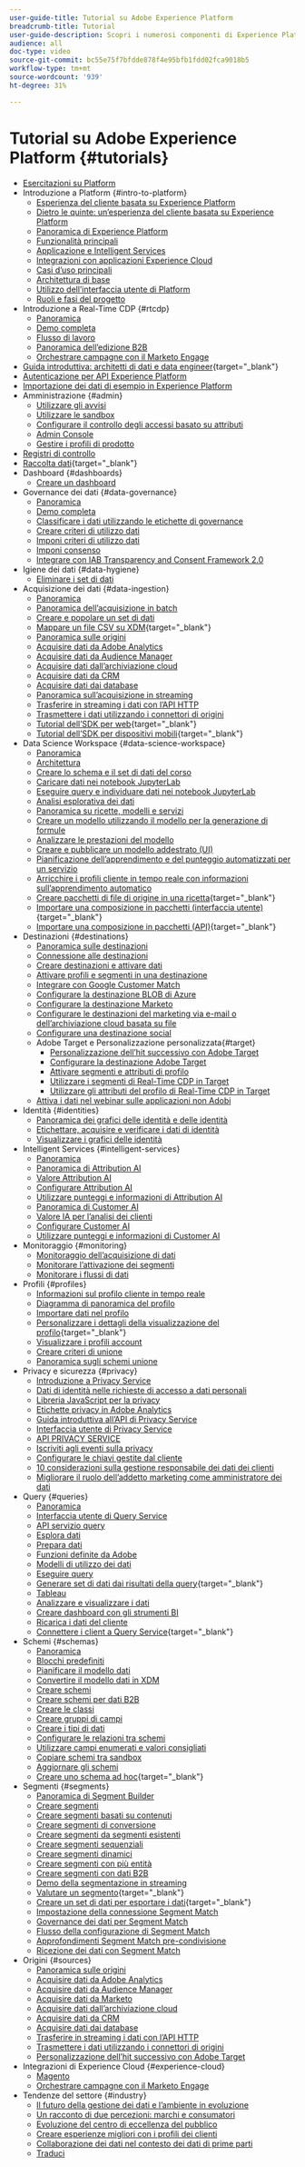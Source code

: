 ```yaml
---
user-guide-title: Tutorial su Adobe Experience Platform
breadcrumb-title: Tutorial
user-guide-description: Scopri i numerosi componenti di Experience Platform.
audience: all
doc-type: video
source-git-commit: bc55e75f7bfdde878f4e95bfb1fdd02fca9018b5
workflow-type: tm+mt
source-wordcount: '939'
ht-degree: 31%

---
```



# Tutorial su Adobe Experience Platform {#tutorials}

+ [Esercitazioni su Platform](/help/platform/overview.md)
+ Introduzione a Platform {#intro-to-platform}
   + [Esperienza del cliente basata su Experience Platform](/help/platform/intro-to-platform/a-customer-experience-powered-by-experience-platform.md)
   + [Dietro le quinte: un’esperienza del cliente basata su Experience Platform](/help/platform/intro-to-platform/behind-the-scenes-a-customer-experience-powered-by-experience-platform.md)
   + [Panoramica di Experience Platform](/help/platform/intro-to-platform/overview.md)
   + [Funzionalità principali](/help/platform/intro-to-platform/key-capabilities.md)
   + [Applicazione e Intelligent Services](/help/platform/intro-to-platform/application-and-intelligent-services.md)
   + [Integrazioni con applicazioni Experience Cloud](/help/platform/intro-to-platform/integrations-with-experience-cloud-applications.md)
   + [Casi d’uso principali](/help/platform/intro-to-platform/key-use-cases.md)
   + [Architettura di base](/help/platform/intro-to-platform/basic-architecture.md)
   + [Utilizzo dell’interfaccia utente di Platform](/help/platform/intro-to-platform/interface-tour.md)
   + [Ruoli e fasi del progetto](/help/platform/intro-to-platform/roles-and-project-phases.md)
+ Introduzione a Real-Time CDP {#rtcdp}
   + [Panoramica](/help/platform/rtcdp/understanding-the-real-time-customer-data-platform.md)
   + [Demo completa](/help/platform/rtcdp/demo.md)
   + [Flusso di lavoro](/help/platform/rtcdp/understanding-the-real-time-customer-data-platform-user-interface.md)
   + [Panoramica dell’edizione B2B](/help/platform/rtcdp/b2b-overview.md)
   + [Orchestrare campagne con il Marketo Engage](/help/platform/rtcdp/orchestrate-campaigns-with-marketo-engage.md)
+ [Guida introduttiva: architetti di dati e data engineer](https://experienceleague.adobe.com/docs/platform-learn/getting-started-for-data-architects-and-data-engineers/overview.html){target="_blank"}
+ [Autenticazione per API Experience Platform](/help/platform/authentication/platform-api-authentication.md)
+ [Importazione dei dati di esempio in Experience Platform](/help/platform/data-generator/import-sample-data.md)
+ Amministrazione {#admin}
   + [Utilizzare gli avvisi](/help/platform/admin/use-alerts.md)
   + [Utilizzare le sandbox](/help/platform/admin/use-sandboxes.md)
   + [Configurare il controllo degli accessi basato su attributi](/help/platform/admin/configure-attribute-based-access-control.md)
   + [Admin Console](/help/platform/admin/admin-console.md)
   + [Gestire i profili di prodotto](/help/platform/admin/managing-product-profiles.md)
+ [Registri di controllo](/help/platform/governance/audit-logs.md)
+ [Raccolta dati](https://experienceleague.adobe.com/docs/platform-learn/data-collection/overview.html?lang=it){target="_blank"}
+ Dashboard {#dashboards}
   + [Creare un dashboard](/help/platform/dashboards/create-a-dashboard.md)
+ Governance dei dati {#data-governance}
   + [Panoramica](/help/platform/governance/understanding-data-governance.md)
   + [Demo completa](/help/platform/governance/introduction-to-data-governance.md)
   + [Classificare i dati utilizzando le etichette di governance](/help/platform/governance/classify-data-using-governance-labels.md)
   + [Creare criteri di utilizzo dati](/help/platform/governance/create-data-usage-policies.md)
   + [Imponi criteri di utilizzo dati](/help/platform/governance/enforce-data-usage-policies.md)
   + [Imponi consenso](/help/platform/governance/enforce-consent.md)
   + [Integrare con IAB Transparency and Consent Framework 2.0](/help/platform/governance/integrate-with-iab-transparency-and-consent-framework-2.md)
+ Igiene dei dati {#data-hygiene}
   + [Eliminare i set di dati](/help/platform/data-hygiene/delete-datasets.md)
+ Acquisizione dei dati {#data-ingestion}
   + [Panoramica](/help/platform/data-ingestion/understanding-data-ingestion.md)
   + [Panoramica dell’acquisizione in batch](/help/platform/data-ingestion/batch-ingestion-overview.md)
   + [Creare e popolare un set di dati](/help/platform/data-ingestion/create-datasets-and-ingest-data.md)
   + [Mappare un file CSV su XDM](https://experienceleague.adobe.com/docs/experience-platform/ingestion/tutorials/map-csv/existing-schema.html?lang=it){target="_blank"}
   + [Panoramica sulle origini](https://experienceleague.adobe.com/docs/platform-learn/tutorials/sources/overview.html)
   + [Acquisire dati da Adobe Analytics](https://experienceleague.adobe.com/docs/platform-learn/tutorials/sources/ingest-data-from-adobe-analytics.html?lang=it)
   + [Acquisire dati da Audience Manager](https://experienceleague.adobe.com/docs/platform-learn/tutorials/sources/ingest-data-from-aam.html)
   + [Acquisire dati dall’archiviazione cloud](https://experienceleague.adobe.com/docs/platform-learn/tutorials/sources/ingest-data-from-cloud-storage.html?lang=it)
   + [Acquisire dati da CRM](https://experienceleague.adobe.com/docs/platform-learn/tutorials/sources/ingest-data-from-crm.html?lang=it)
   + [Acquisire dati dai database](https://experienceleague.adobe.com/docs/platform-learn/tutorials/sources/ingest-data-from-databases.html)
   + [Panoramica sull’acquisizione in streaming](/help/platform/data-ingestion/understanding-streaming-ingestion.md)
   + [Trasferire in streaming i dati con l’API HTTP](https://experienceleague.adobe.com/docs/platform-learn/tutorials/sources/streaming-ingestion-http-api.html?lang=it)
   + [Trasmettere i dati utilizzando i connettori di origini](https://experienceleague.adobe.com/docs/platform-learn/tutorials/sources/streaming-ingestion-source-connector.html?lang=it)
   + [Tutorial dell’SDK per web](https://experienceleague.adobe.com/docs/platform-learn/data-collection/web-sdk/overview.html){target="_blank"}
   + [Tutorial dell’SDK per dispositivi mobili](https://experienceleague.adobe.com/docs/platform-learn/data-collection/mobile-sdk/overview.html){target="_blank"}
+ Data Science Workspace {#data-science-workspace}
   + [Panoramica](/help/platform/data-science-workspace/understanding-data-science-workspace.md)
   + [Architettura](data-science-workspace/architecture-overview.md)
   + [Creare lo schema e il set di dati del corso](data-science-workspace/create-the-course-schema-and-dataset.md)
   + [Caricare dati nei notebook JupyterLab](data-science-workspace/load-data-in-jupyterlab-notebooks.md)
   + [Eseguire query e individuare dati nei notebook JupyterLab](data-science-workspace/dsw-query-service.md)
   + [Analisi esplorativa dei dati](data-science-workspace/eda.md)
   + [Panoramica su ricette, modelli e servizi](data-science-workspace/recipes-models-services-overview.md)
   + [Creare un modello utilizzando il modello per la generazione di formule](data-science-workspace/recipe-builder-template.md)
   + [Analizzare le prestazioni del modello](data-science-workspace/analyze-model-performance.md)
   + [Creare e pubblicare un modello addestrato (UI)](data-science-workspace/create-model-ui.md)
   + [Pianificazione dell’apprendimento e del punteggio automatizzati per un servizio](data-science-workspace/schedule-training-scoring.md)
   + [Arricchire i profili cliente in tempo reale con informazioni sull’apprendimento automatico](data-science-workspace/dsw-profile-segmentation.md)
   + [Creare pacchetti di file di origine in una ricetta](https://experienceleague.adobe.com/docs/experience-platform/data-science-workspace/models-recipes/package-source-files-recipe.html){target="_blank"}
   + [Importare una composizione in pacchetti (interfaccia utente)](https://experienceleague.adobe.com/docs/experience-platform/data-science-workspace/models-recipes/import-packaged-recipe-ui.html){target="_blank"}
   + [Importare una composizione in pacchetti (API)](https://experienceleague.adobe.com/docs/experience-platform/data-science-workspace/models-recipes/import-packaged-recipe-api.html){target="_blank"}
+ Destinazioni {#destinations}
   + [Panoramica sulle destinazioni](/help/platform/destinations/understanding-destinations.md)
   + [Connessione alle destinazioni](/help/platform/destinations/connecting-to-destinations.md)
   + [Creare destinazioni e attivare dati](/help/platform/destinations/create-destinations-and-activate-data.md)
   + [Attivare profili e segmenti in una destinazione](/help/platform/destinations/activate-profiles-and-segments-to-a-destination.md)
   + [Integrare con Google Customer Match](/help/platform/destinations/integrate-with-google-customer-match.md)
   + [Configurare la destinazione BLOB di Azure](/help/platform/destinations/configure-the-azure-blob-destination.md)
   + [Configurare la destinazione Marketo](/help/platform/destinations/configure-the-marketo-destination.md)
   + [Configurare le destinazioni del marketing via e-mail o dell’archiviazione cloud basata su file](/help/platform/destinations/configuring-file-based-cloud-storage-or-email-marketing-destinations.md)
   + [Configurare una destinazione social](/help/platform/destinations/configure-a-social-destination.md)
   + Adobe Target e Personalizzazione personalizzata{#target}
      + [Personalizzazione dell’hit successivo con Adobe Target](/help/platform/destinations/target/next-hit-personalization.md)
      + [Configurare la destinazione Adobe Target](/help/platform/destinations/target/configure-the-target-destination.md)
      + [Attivare segmenti e attributi di profilo](/help/platform/destinations/target/activate-segments-and-profile-attributes.md)
      + [Utilizzare i segmenti di Real-Time CDP in Target](/help/platform/destinations/target/use-rtcdp-segments-in-target.md)
      + [Utilizzare gli attributi del profilo di Real-Time CDP in Target](/help/platform/destinations/target/use-rtcdp-profile-attributes-in-target.md)
   + [Attiva i dati nel webinar sulle applicazioni non Adobi](/help/platform/destinations/activate-data-to-non-adobe-applications.md)
+ Identità {#identities}
   + [Panoramica dei grafici delle identità e delle identità](/help/platform/identities/understanding-identity-and-identity-graphs.md)
   + [Etichettare, acquisire e verificare i dati di identità](/help/platform/identities/label-ingest-and-verify-identity-data.md)
   + [Visualizzare i grafici delle identità](/help/platform/identities/view-identity-graphs.md)
+ Intelligent Services {#intelligent-services}
   + [Panoramica](/help/platform/intelligent-services/introduction-to-intelligent-services.md)
   + [Panoramica di Attribution AI](/help/platform/intelligent-services/introduction-to-attribution-ai.md)
   + [Valore Attribution AI](/help/platform/intelligent-services/business-value-of-attribution-ai.md)
   + [Configurare Attribution AI](/help/platform/intelligent-services/configure-attribution-ai.md)
   + [Utilizzare punteggi e informazioni di Attribution AI](/help/platform/intelligent-services/use-attribution-ai-scores-and-insights.md)
   + [Panoramica di Customer AI](/help/platform/intelligent-services/introduction-to-customer-ai.md)
   + [Valore IA per l’analisi dei clienti](/help/platform/intelligent-services/business-value-of-customer-ai.md)
   + [Configurare Customer AI](/help/platform/intelligent-services/configure-customer-ai.md)
   + [Utilizzare punteggi e informazioni di Customer AI](/help/platform/intelligent-services/use-customer-ai-scores-and-insights.md)
+ Monitoraggio {#monitoring}
   + [Monitoraggio dell’acquisizione di dati](/help/platform/monitoring/monitoring-dashboard.md)
   + [Monitorare l’attivazione dei segmenti](/help/platform/monitoring/monitoring-the-success-of-segment-activation.md)
   + [Monitorare i flussi di dati](/help/platform/monitoring/data-monitoring.md)
+ Profili {#profiles}
   + [Informazioni sul profilo cliente in tempo reale](/help/platform/profiles/understanding-the-real-time-customer-profile.md)
   + [Diagramma di panoramica del profilo](/help/platform/profiles/overview-diagram.md)
   + [Importare dati nel profilo](/help/platform/profiles/bring-data-into-the-real-time-customer-profile.md)
   + [Personalizzare i dettagli della visualizzazione del profilo](https://experienceleague.adobe.com/docs/experience-platform/profile/ui/profile-customization.html){target="_blank"}
   + [Visualizzare i profili account](/help/platform/profiles/view-account-profiles.md)
   + [Creare criteri di unione](/help/platform/profiles/create-merge-policies.md)
   + [Panoramica sugli schemi unione](/help/platform/profiles/union-schemas-overview.md)
+ Privacy e sicurezza {#privacy}
   + [Introduzione a Privacy Service](/help/platform/privacy/introduction-to-privacy-services.md)
   + [Dati di identità nelle richieste di accesso a dati personali](/help/platform/privacy/identity-data-in-privacy-requests.md)
   + [Libreria JavaScript per la privacy](/help/platform/privacy/using-privacy-javascript-library.md)
   + [Etichette privacy in Adobe Analytics](/help/platform/privacy/privacy-labels-in-adobe-analytics.md)
   + [Guida introduttiva all’API di Privacy Service](/help/platform/privacy/getting-started-with-privacy-services-api.md)
   + [Interfaccia utente di Privacy Service](/help/platform/privacy/using-privacy-services-ui.md)
   + [API PRIVACY SERVICE](/help/platform/privacy/using-the-privacy-service-api.md)
   + [Iscriviti agli eventi sulla privacy](/help/platform/privacy/subscribe-to-privacy-events.md)
   + [Configurare le chiavi gestite dal cliente](/help/platform/privacy/set-up-customer-managed-keys.md)
   + [10 considerazioni sulla gestione responsabile dei dati dei clienti](/help/platform/privacy/ten-considerations-for-responsible-customer-data-management.md)
   + [Migliorare il ruolo dell’addetto marketing come amministratore dei dati](/help/platform/privacy/elevating-the-marketers-role-as-a-data-steward.md)
+ Query {#queries}
   + [Panoramica](/help/platform/queries/understanding-query-service.md)
   + [Interfaccia utente di Query Service](/help/platform/queries/query-service-ui.md)
   + [API servizio query](/help/platform/queries/query-service-api.md)
   + [Esplora dati](/help/platform/queries/explore-data.md)
   + [Prepara dati](/help/platform/queries/prepare-data.md)
   + [Funzioni definite da Adobe](/help/platform/queries/adobe-defined-functions.md)
   + [Modelli di utilizzo dei dati](/help/platform/queries/understanding-data-usage-patterns-with-query-service.md)
   + [Eseguire query](/help/platform/queries/run-queries.md)
   + [Generare set di dati dai risultati della query](https://experienceleague.adobe.com/docs/experience-platform/query/ui/create-datasets.html){target="_blank"}
   + [Tableau](/help/platform/queries/psql-client-tableau.md)
   + [Analizzare e visualizzare i dati](/help/platform/queries/analyze-and-visualize.md)
   + [Creare dashboard con gli strumenti BI](/help/platform/queries/understanding-the-value-of-dashboards-built-with-query-service.md)
   + [Ricarica i dati del cliente](/help/platform/queries/recharge-your-customer-data.md)
   + [Connettere i client a Query Service](https://experienceleague.adobe.com/docs/experience-platform/query/clients/overview.html){target="_blank"}
+ Schemi {#schemas}
   + [Panoramica](/help/platform/schemas/schemas-and-experience-data-model.md)
   + [Blocchi predefiniti](/help/platform/schemas/schema-building-blocks.md)
   + [Pianificare il modello dati](/help/platform/schemas/plan-your-data-model.md)
   + [Convertire il modello dati in XDM](/help/platform/schemas/convert-your-data-model-to-xdm.md)
   + [Creare schemi](/help/platform/schemas/create-schemas.md)
   + [Creare schemi per dati B2B](/help/platform/schemas/create-schemas-for-b2b-data.md)
   + [Creare le classi](/help/platform/schemas/create-classes.md)
   + [Creare gruppi di campi](/help/platform/schemas/create-schema-field-groups.md)
   + [Creare i tipi di dati](/help/platform/schemas/create-data-types.md)
   + [Configurare le relazioni tra schemi](/help/platform/schemas/configure-relationships-between-schemas.md)
   + [Utilizzare campi enumerati e valori consigliati](/help/platform/schemas/use-enumerated-fields.md)
   + [Copiare schemi tra sandbox](/help/platform/schemas/copy-schemas-between-sandboxes.md)
   + [Aggiornare gli schemi](/help/platform/schemas/update-schemas.md)
   + [Creare uno schema ad hoc](https://experienceleague.adobe.com/docs/experience-platform/xdm/tutorials/ad-hoc.html){target="_blank"}
+ Segmenti {#segments}
   + [Panoramica di Segment Builder](/help/platform/segments/segment-builder-overview.md)
   + [Creare segmenti](/help/platform/segments/create-segments.md)
   + [Creare segmenti basati su contenuti](/help/platform/segments/create-content-based-segments.md)
   + [Creare segmenti di conversione](/help/platform/segments/create-conversion-segments.md)
   + [Creare segmenti da segmenti esistenti](/help/platform/segments/create-segments-from-existing-segments.md)
   + [Creare segmenti sequenziali](/help/platform/segments/create-sequential-segments.md)
   + [Creare segmenti dinamici](/help/platform/segments/create-dynamic-segments.md)
   + [Creare segmenti con più entità](/help/platform/segments/create-multi-entity-segments.md)
   + [Creare segmenti con dati B2B](/help/platform/segments/create-segments-with-b2b-data.md)
   + [Demo della segmentazione in streaming](/help/platform/segments/streaming-segmentation-demo.md)
   + [Valutare un segmento](https://experienceleague.adobe.com/docs/experience-platform/segmentation/tutorials/evaluate-a-segment.html){target="_blank"}
   + [Creare un set di dati per esportare i dati](https://experienceleague.adobe.com/docs/experience-platform/segmentation/tutorials/create-dataset-export-segment.html){target="_blank"}
   + [Impostazione della connessione Segment Match](/help/platform/segments/segment-match-connection-setup.md)
   + [Governance dei dati per Segment Match](/help/platform/segments/segment-match-data-governance.md)
   + [Flusso della configurazione di Segment Match](/help/platform/segments/segment-match-configuration-flow.md)
   + [Approfondimenti Segment Match pre-condivisione](/help/platform/segments/segment-match-pre-share-insights.md)
   + [Ricezione dei dati con Segment Match](/help/platform/segments/segment-match-receiving-data.md)
+ Origini {#sources}
   + [Panoramica sulle origini](/help/platform/sources/overview.md)
   + [Acquisire dati da Adobe Analytics](/help/platform/sources/ingest-data-from-adobe-analytics.md)
   + [Acquisire dati da Audience Manager](/help/platform/sources/ingest-data-from-aam.md)
   + [Acquisire dati da Marketo](/help/platform/sources/ingest-data-from-marketo.md)
   + [Acquisire dati dall’archiviazione cloud](/help/platform/sources/ingest-data-from-cloud-storage.md)
   + [Acquisire dati da CRM](/help/platform/sources/ingest-data-from-crm.md)
   + [Acquisire dati dai database](/help/platform/sources/ingest-data-from-databases.md)
   + [Trasferire in streaming i dati con l’API HTTP](/help/platform/sources/streaming-ingestion-http-api.md)
   + [Trasmettere i dati utilizzando i connettori di origini](/help/platform/sources/streaming-ingestion-source-connector.md)
   + [Personalizzazione dell’hit successivo con Adobe Target](https://experienceleague.adobe.com/docs/platform-learn/tutorials/destinations/target/next-hit-personalization.html)
+ Integrazioni di Experience Cloud {#experience-cloud}
   + [Magento](/help/platform/experience-cloud/business-value-of-platform-and-magento.md)
   + [Orchestrare campagne con il Marketo Engage](https://experienceleague.adobe.com/docs/platform-learn/tutorials/application-services/rtcdp/orchestrate-campaigns-with-marketo-engage.html)
+ Tendenze del settore {#industry}
   + [Il futuro della gestione dei dati e l’ambiente in evoluzione](/help/platform/industry/the-future-of-data-management-and-the-changing-environment.md)
   + [Un racconto di due percezioni: marchi e consumatori](/help/platform/industry/brands-vs-consumers.md)
   + [Evoluzione del centro di eccellenza del pubblico](/help/platform/industry/evolving-your-audience-center-of-excellence.md)
   + [Creare esperienze migliori con i profili dei clienti](/help/platform/industry/building-better-experiences-with-customer-profiles.md)
   + [Collaborazione dei dati nel contesto dei dati di prime parti](/help/platform/industry/data-collaboration-in-the-first-party-data-context.md)
   + [Traduci](translate.md)
